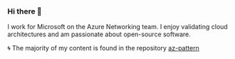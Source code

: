 ### Hi there 👋

I work for Microsoft on the Azure Networking team. I enjoy validating cloud architectures and am passionate about open-source software.

:cyclone: The majority of my content is found in the repository [az-pattern](https://github.com/fabferri/az-pattern)






<!--
**fabferri/fabferri** is a ✨ _special_ ✨ repository because its `README.md` (this file) appears on your GitHub profile.
[![Fab's GitHub Stats](https://github-readme-stats.vercel.app/api?username=fabferri&count_private=true&show_icons=true)

- 🔭 I’m currently working on ...
- 🌱 I’m currently learning ...
- 👯 I’m looking to collaborate on ...
- 🤔 I’m looking for help with ...
- 💬 Ask me about ...
- 📫 How to reach me: ...
- 😄 Pronouns: ...
- ⚡ Fun fact: ...
-->
